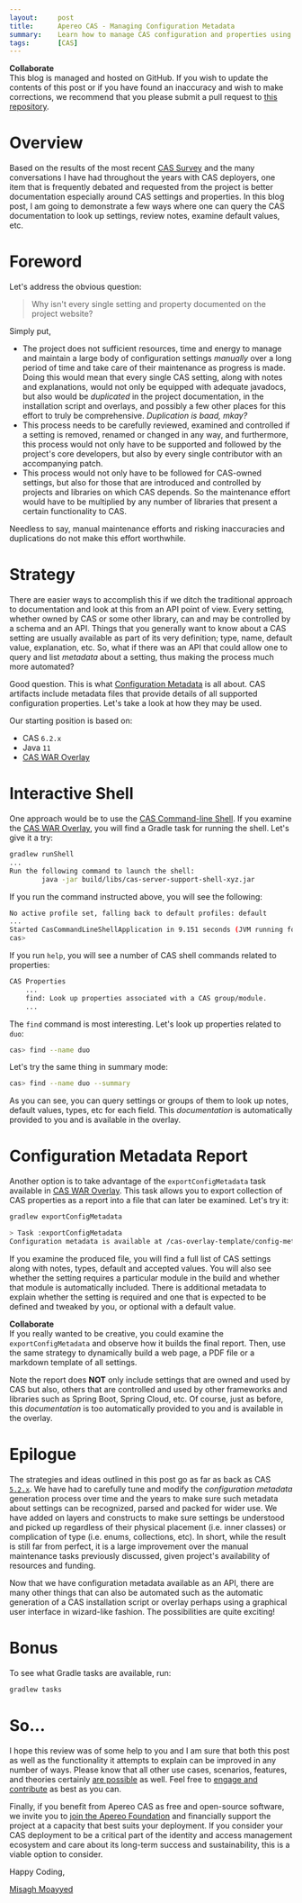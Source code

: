 ```yaml
---
layout:     post
title:      Apereo CAS - Managing Configuration Metadata
summary:    Learn how to manage CAS configuration and properties using Spring Boot Configuration metadata.
tags:       [CAS]
---
```


<div class="alert alert-success">
<strong>Collaborate</strong><br/>This blog is managed and hosted on GitHub. If you wish to update the contents of this post or if you have found an inaccuracy and wish to make corrections, we recommend that you please submit a pull request to <a href="https://github.com/apereo/apereo.github.io">this repository</a>.
</div>

# Overview

Based on the results of the most recent [CAS Survey](https://apereo.github.io/2019/10/09/cas-survey-results2019/) and the many conversations I have had throughout the years
with CAS deployers, one item that is frequently debated and requested from the project is better documentation especially around CAS settings and properties. In this blog
post, I am going to demonstrate a few ways where one can query the CAS documentation to look up settings, review notes, examine default values, etc.

# Foreword

Let's address the obvious question:

> Why isn't every single setting and property documented on the project website?

Simply put, 

- The project does not sufficient resources, time and energy to manage and maintain a large body of configuration settings *manually* over a long period of time and take care of their maintenance as progress is made. Doing this would mean that every single CAS setting, along with notes and explanations, would 
not only be equipped with adequate javadocs, but also would be *duplicated* in the project documentation, in the installation script 
and overlays, and possibly a few other places for this effort to truly be comprehensive. *Duplication is baad, mkay?* 
- This process needs to be carefully reviewed, examined and controlled if a setting is removed, renamed or changed in any way, and furthermore, this process would not only have to be supported and followed by the project's core developers, but also by every single contributor with an accompanying patch.
- This process would not only have to be followed for CAS-owned settings, but also for those that are introduced and controlled by 
projects and libraries on which CAS depends. So the maintenance effort would have to be multiplied by any number of libraries that present a certain functionality to CAS. 

Needless to say, manual maintenance efforts and risking inaccuracies and duplications do not make this effort worthwhile. 

# Strategy

There are easier ways to accomplish this if we ditch the traditional approach to documentation and look at this from an API point of view. Every setting, whether owned by CAS or some other library, can and may be controlled by a schema and an API. Things that you generally want to know about a CAS setting are usually available as part of its very definition; type, name, default value, explanation, etc. So, what if there was an API that could allow one to query and list *metadata* 
about a setting, thus making the process much more automated? 

Good question. This is what [Configuration Metadata](https://docs.spring.io/spring-boot/docs/current/reference/html/appendix-configuration-metadata.html) is all about. CAS artifacts include metadata files that provide details of all supported configuration properties. Let's take a look at how they may be used.

Our starting position is based on:

- CAS `6.2.x`
- Java `11`
- [CAS WAR Overlay](https://github.com/apereo/cas-overlay-template)

# Interactive Shell

One approach would be to use the [CAS Command-line Shell](https://apereo.github.io/cas/development/installation/Configuring-Commandline-Shell.html). If you examine the [CAS WAR Overlay](https://github.com/apereo/cas-overlay-template), you will find a Gradle task for running the shell. Let's give it a try:

```bash
gradlew runShell
...
Run the following command to launch the shell:
        java -jar build/libs/cas-server-support-shell-xyz.jar
```    

If you run the command instructed above, you will see the following:

```bash
No active profile set, falling back to default profiles: default
...
Started CasCommandLineShellApplication in 9.151 seconds (JVM running for 11.384)
cas>
```

If you run `help`, you will see a number of CAS shell commands related to properties:

```bash 
CAS Properties
    ...
    find: Look up properties associated with a CAS group/module.
    ...
```  

The `find` command is most interesting. Let's look up properties related to `duo`:

```bash
cas> find --name duo
```      

Let's try the same thing in summary mode:

```bash
cas> find --name duo --summary
```

As you can see, you can query settings or groups of them to look up notes, default values, types, etc for each field. This *documentation* is automatically provided
to you and is available in the overlay.

# Configuration Metadata Report

Another option is to take advantage of the `exportConfigMetadata` task available in [CAS WAR Overlay](https://github.com/apereo/cas-overlay-template). This task
allows you to export collection of CAS properties as a report into a file that can later be examined. Let's try it:

```bash
gradlew exportConfigMetadata

> Task :exportConfigMetadata
Configuration metadata is available at /cas-overlay-template/config-metadata.properties
```

If you examine the produced file, you will find a full list of CAS settings along with notes, types, default and accepted values. You will also see
whether the setting requires a particular module in the build and whether that module is automatically included. There is additional metadata to explain
whether the setting is required and one that is expected to be defined and tweaked by you, or optional with a default value.

<div class="alert alert-success">
<strong>Collaborate</strong><br/>If you really wanted to be creative, you could examine the <code>exportConfigMetadata</code> and observe how it builds the final
report. Then, use the same strategy to dynamically build a web page, a PDF file or a markdown template of all settings.
</div>

Note the report does **NOT** only include settings that are owned and used by CAS but also, others that are controlled and used by other frameworks and libraries
such as Spring Boot, Spring Cloud, etc. Of course, just as before, this *documentation* is too automatically provided to you and is available in the overlay.

# Epilogue

The strategies and ideas outlined in this post go as far as back 
as CAS [`5.2.x`](https://apereo.github.io/cas/5.2.x/installation/Configuration-Metadata-Repository.html). We have had to carefully 
tune and modify the *configuration metadata* generation process over time and the years to make sure such metadata about settings 
can be recognized, parsed and packed for wider use. We have added on layers and constructs to make sure settings be understood and picked up regardless of their physical 
placement (i.e. inner classes) or complication of type (i.e. enums, collections, etc). In short, while the result is still far from perfect, it is a large improvement
over the manual maintenance tasks previously discussed, given project's availability of resources and funding. 

Now that we have configuration metadata available as an API, there are many other things that can also be automated such as the automatic 
generation of a CAS installation script or overlay perhaps using a graphical user interface in wizard-like fashion. The possibilities are quite exciting!

# Bonus

To see what Gradle tasks are available, run:

 ```bash
gradlew tasks
```

# So...

I hope this review was of some help to you and I am sure that both this post as well as the functionality it attempts to explain can be improved in any number of ways. Please know that all other use cases, scenarios, features, and theories certainly [are possible](https://apereo.github.io/2017/02/18/onthe-theoryof-possibility/) as well. Feel free to [engage and contribute](https://apereo.github.io/cas/developer/Contributor-Guidelines.html) as best as you can.

Finally, if you benefit from Apereo CAS as free and open-source software, we invite you to [join the Apereo Foundation](https://www.apereo.org/content/apereo-membership) and financially support the project at a capacity that best suits your deployment. If you consider your CAS deployment to be a critical part of the identity and access management ecosystem and care about its long-term success and sustainability, this is a viable option to consider.

Happy Coding,

[Misagh Moayyed](https://twitter.com/misagh84)
